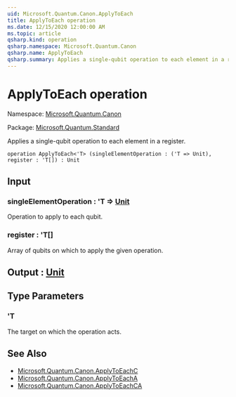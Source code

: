 ```yaml
---
uid: Microsoft.Quantum.Canon.ApplyToEach
title: ApplyToEach operation
ms.date: 12/15/2020 12:00:00 AM
ms.topic: article
qsharp.kind: operation
qsharp.namespace: Microsoft.Quantum.Canon
qsharp.name: ApplyToEach
qsharp.summary: Applies a single-qubit operation to each element in a register.
---
```


# ApplyToEach operation

Namespace: [Microsoft.Quantum.Canon](xref:Microsoft.Quantum.Canon)

Package: [Microsoft.Quantum.Standard](https://nuget.org/packages/Microsoft.Quantum.Standard)


Applies a single-qubit operation to each element in a register.

```qsharp
operation ApplyToEach<'T> (singleElementOperation : ('T => Unit), register : 'T[]) : Unit
```


## Input

### singleElementOperation : 'T => [Unit](xref:microsoft.quantum.lang-ref.unit) 

Operation to apply to each qubit.


### register : 'T[]

Array of qubits on which to apply the given operation.



## Output : [Unit](xref:microsoft.quantum.lang-ref.unit)



## Type Parameters

### 'T

The target on which the operation acts.

## See Also

- [Microsoft.Quantum.Canon.ApplyToEachC](xref:Microsoft.Quantum.Canon.ApplyToEachC)
- [Microsoft.Quantum.Canon.ApplyToEachA](xref:Microsoft.Quantum.Canon.ApplyToEachA)
- [Microsoft.Quantum.Canon.ApplyToEachCA](xref:Microsoft.Quantum.Canon.ApplyToEachCA)